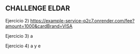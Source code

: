 ## CHALLENGE ELDAR

Ejercicio 2)
https://example-service-q2c7.onrender.com/fee?amount=1000&cardBrand=VISA

Ejercicio 3) a

Ejercicio 4) a y e